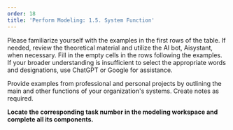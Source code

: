 ```yaml
---
order: 18
title: 'Perform Modeling: 1.5. System Function'
---
```


Please familiarize yourself with the examples in the first rows of the table. If needed, review the theoretical material and utilize the AI bot, Aisystant, when necessary. Fill in the empty cells in the rows following the examples. If your broader understanding is insufficient to select the appropriate words and designations, use ChatGPT or Google for assistance.

Provide examples from professional and personal projects by outlining the main and other functions of your organization's systems. Create notes as required.

**Locate the corresponding task number in the modeling workspace and complete all its components.**